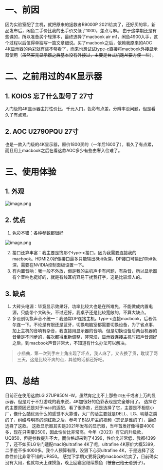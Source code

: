 # 一、前因
因为实验室配了主机，就把原来的拯救者R9000P 2021给卖了，还好买的早，新品发布后，闲鱼二手价比我的出手价又低了1000，差点亏麻。
由于这学期还是有些课的，所以准备买个轻薄本，最终选择了macbook air m1，闲鱼4900入手，这个过程以后值得单独写一篇文章细说。买了macbook之后，依赖我原来的AOC 4K显示器的色彩就有些不够看了，而来也想试试type-c直接将macbook外接显示器使用（~~虽然买完显示器之后基本没有外接过，主要是台式机跑AI要方便一些~~）。
# 二、之前用过的4K显示器
## 1. KOIOS 忘了什么型号了 27寸
入门级的4K显示器主打性价比，千元入门，色彩有点差，分辨率没问题，但是看久了有点累。
## 2. AOC U2790PQU 27寸
也是一款入门级的4K显示器，原价1800买的（一年后1600了），看久了有点累，而且用上macbook之后在看这款AOC多少有些由奢入俭难了。
# 三、使用体验
## 1. 外观
![image.png](https://cdn.nlark.com/yuque/0/2023/png/35212818/1682417424309-3b72c47f-4d38-4074-8dc0-08fe9c1e25d4.png#averageHue=%237e8380&clientId=u20fd67bc-8559-4&from=paste&height=428&id=uc09875e3&name=image.png&originHeight=856&originWidth=1287&originalType=binary&ratio=2&rotation=0&showTitle=true&size=1616088&status=done&style=none&taskId=u5ea315d1-4df8-4af3-b490-fdd57a89373&title=%E5%A4%96%E8%A7%82%E6%B2%A1%E5%95%A5%E8%AF%B4%E7%9A%84%EF%BC%8C%E4%B8%AD%E8%A7%84%E4%B8%AD%E7%9F%A9%E5%90%A7%EF%BC%88%E8%AF%AD%E9%9B%80%E6%B2%A1%E5%BC%80%E4%BC%9A%E5%91%98%EF%BC%8C%E5%9B%BE%E7%89%87%E5%A4%A7%E5%B0%8F%E6%9C%89%E9%99%90%E5%88%B6%EF%BC%89&width=643.5 "外观没啥说的，中规中矩吧（语雀没开会员，图片大小有限制）")
## 2. 优点

1. 色彩不错：各种参数都很好

![image.png](https://cdn.nlark.com/yuque/0/2023/png/35212818/1681716245561-6874e17a-802b-468c-952d-11ff21fca049.png#averageHue=%23f9f6f4&clientId=u539b7e96-0bb0-4&from=paste&height=460&id=C6Mui&name=image.png&originHeight=919&originWidth=1575&originalType=binary&ratio=2&rotation=0&showTitle=false&size=366341&status=done&style=none&taskId=u080f5ae2-5455-4679-896d-fea0f20121c&title=&width=787.5)

2. 接口还算丰富：我主要是馋那个type-c接口，因为我需要连接我的macbook。HDMI2.0好像接口最多只能输出8bit色深，DP接口可输出10bit色深，需要在NVIDIA控制面板设置一下。
3. 有内置音响：我一般不外放，但是我的主机声卡有问题，有杂音，所以显示器有个音响也挺好的，就是有线耳机容易干扰我打字，这是比较烦人的。
## 3. 缺点

1. 大砖头电源：毕竟显示效果好，功率比较大也是在所难免，不能做成内置电源，只能带个大砖头，不过还好，我桌子还是比较宽敞的，不算大缺点。
2. 多设别切换声音不统一：我通常DP连接主机，type-c连接macbook，后者偶尔连一下。不论是有限还是蓝牙，切换电脑室都需要切换设备，为了省点事，加上主机的音响有杂音，我直接用显示器的音响，但是切换设备后两台机器的音量是不同步的，每次都得重新调整，非常烦，显示器连接主机时把声音调好之后，到macbook声音非常大，不知道有什么办法可以解决。
> 小插曲，第一次到手左上角出现了坏点，我人麻了，又去换了货，耽误了两三天，这是比较不爽的点，其他的话都还好吧。

# 四、总结
目前正在使用这款LG 27UP850N -W，虽然肯定比不上那些四五千或者上万的显示器，但是对于不打游戏的我来说，4K加很好的色彩表现是完全够用了。
选择它的主要原因还是对于mac的适配，看了很多款，还是选择了它，主要是不相信小厂，像什么酷优派什么的感觉不大靠谱，大厂的话主要就是DELL、LG、明基之类的了，纠结与明基的网红款之后，参考了B站UP主的视频（忘记是谁的了），最终选择了这款。
这款显示器其实是2021年发布的显示器，当年首发好像得要4000多，现在只需要2500，因此性价比非常高。今年（2023）有它的升级款，UQ850，但是参数提升不大，而价格却来到了4399，性价比非常低，我都4399了，还不如买LG专门适配mac的ultrafine 4K了呢，ultrafine 4K原价大概5399，二手差不多4000多。我个人预算有限，没狠下心买ultrafine 4K，于是选择了这款性价比非常不错的UP850。
感觉下学期又要将我的macbook给卖了，目前确实没有大用，也就每天上课摸鱼，晚上回寝室继续摸鱼（~~被自己给无语到了~~）。

